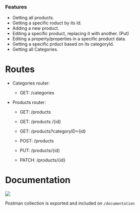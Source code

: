 ### Features

- Getting all products.
- Getting a specific roduct by its Id.
- Adding a new product.
- Editing a specific product, replacing it with another. (Put)
- Editing a property/properties in a specific product data.
- Getting a specific prduct based on its categoryId.
- Getting all Categories.


**Routes**
=========
+   Categories router:

	* GET: /categories

+ Products router:

	*  GET: /products

	* GET:  /products /{id}

	* GET:  /products?categoryID={id}

	* POST:  /products

	* PUT:  /products/{id}
	* PATCH:  /products/{id}
  
  
# Documentation

![](https://cdn.shopify.com/s/files/1/0057/5668/2355/files/Postman-logo-orange-2021_1155x.png?v=1637252529)

Postman collection is exported and included on `/documentation`
